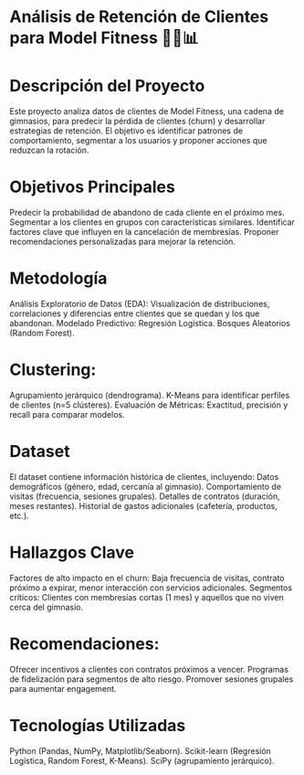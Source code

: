 # Análisis de Retención de Clientes para Model Fitness 🏋️‍♂️📊
# Descripción del Proyecto
Este proyecto analiza datos de clientes de Model Fitness, una cadena de gimnasios, para predecir la pérdida de clientes (churn) y desarrollar estrategias de retención. El objetivo es identificar patrones de comportamiento, segmentar a los usuarios y proponer acciones que reduzcan la rotación.

# Objetivos Principales
Predecir la probabilidad de abandono de cada cliente en el próximo mes.
Segmentar a los clientes en grupos con características similares.
Identificar factores clave que influyen en la cancelación de membresías.
Proponer recomendaciones personalizadas para mejorar la retención.

# Metodología
Análisis Exploratorio de Datos (EDA): Visualización de distribuciones, correlaciones y diferencias entre clientes que se quedan y los que abandonan.
Modelado Predictivo:
Regresión Logística.
Bosques Aleatorios (Random Forest).

# Clustering:
Agrupamiento jerárquico (dendrograma).
K-Means para identificar perfiles de clientes (n=5 clústeres).
Evaluación de Métricas: Exactitud, precisión y recall para comparar modelos.

# Dataset
El dataset contiene información histórica de clientes, incluyendo:
Datos demográficos (género, edad, cercanía al gimnasio).
Comportamiento de visitas (frecuencia, sesiones grupales).
Detalles de contratos (duración, meses restantes).
Historial de gastos adicionales (cafetería, productos, etc.).

# Hallazgos Clave
Factores de alto impacto en el churn: Baja frecuencia de visitas, contrato próximo a expirar, menor interacción con servicios adicionales.
Segmentos críticos: Clientes con membresías cortas (1 mes) y aquellos que no viven cerca del gimnasio.

# Recomendaciones:
Ofrecer incentivos a clientes con contratos próximos a vencer.
Programas de fidelización para segmentos de alto riesgo.
Promover sesiones grupales para aumentar engagement.

# Tecnologías Utilizadas
Python (Pandas, NumPy, Matplotlib/Seaborn).
Scikit-learn (Regresión Logística, Random Forest, K-Means).
SciPy (agrupamiento jerárquico).
